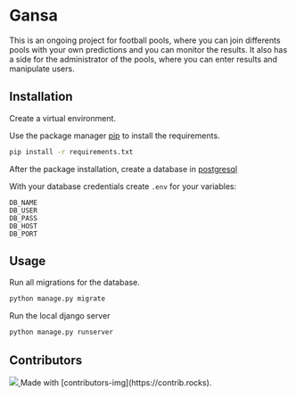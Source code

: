 # Gansa
This is an ongoing project for football pools, where you can join differents pools with your own predictions and you can monitor the results. It also has a side for the administrator of the pools, where you can enter results and manipulate users.

## Installation

Create a virtual environment.

Use the package manager [pip](https://pip.pypa.io/en/stable/) to install the requirements.

```bash
pip install -r requirements.txt
```

After the package installation, create a database in [postgresql](https://www.postgresql.org/)

With your database credentials create `.env` for your variables:

```text
DB_NAME
DB_USER
DB_PASS
DB_HOST
DB_PORT
```

## Usage

Run all migrations for the database.

```bash
python manage.py migrate
```

Run the local django server
```bash
python manage.py runserver
```

## Contributors

<a href = "https://github.com/Tanu-N-Prabhu/Python/graphs/contributors">
  <img src = "https://contrib.rocks/image?repo = mecoccaro/Gansa"/>
</a>
Made with [contributors-img](https://contrib.rocks).
